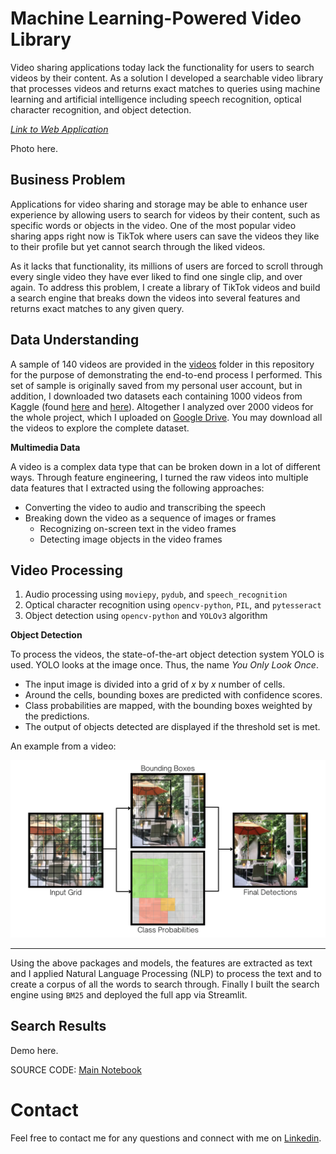 # Machine Learning-Powered Video Library

Video sharing applications today lack the functionality for users to search videos by their content. As a solution I developed a searchable video library that processes videos and returns exact matches to queries using machine learning and artificial intelligence including speech recognition, optical character recognition, and object detection. 

*[Link to Web Application](https://streamlit.io/)*

Photo here.

## Business Problem

Applications for video sharing and storage may be able to enhance user experience by allowing users to search for videos by their content, such as specific words or objects in the video. One of the most popular video sharing apps right now is TikTok where users can save the videos they like to their profile but yet cannot search through the liked videos. 

As it lacks that functionality, its millions of users are forced to scroll through every single video they have ever liked to find one single clip, and over again. To address this problem, I create a library of TikTok videos and build a search engine that breaks down the videos into several features and returns exact matches to any given query.

## Data Understanding

A sample of 140 videos are provided in the [videos](https://github.com/czarinagluna/ml-video-library/tree/main/data/videos) folder in this repository for the purpose of demonstrating the end-to-end process I performed. This set of sample is originally saved from my personal user account, but in addition, I downloaded two datasets each containing 1000 videos from Kaggle (found [here](https://www.kaggle.com/datasets/marqueurs404/tiktok-trending-videos) and [here](https://www.kaggle.com/datasets/erikvdven/tiktok-trending-december-2020?select=videos)). Altogether I analyzed over 2000 videos for the whole project, which I uploaded on [Google Drive](https://drive.google.com/drive/folders/1-OMkbBMzBGWH9PVU0ojZACtnFlP3ANbE?usp=sharing). You may download all the videos to explore the complete dataset.

**Multimedia Data**

A video is a complex data type that can be broken down in a lot of different ways. Through feature engineering, I turned the raw videos into multiple data features that I extracted using the following approaches:
- Converting the video to audio and transcribing the speech
- Breaking down the video as a sequence of images or frames
    - Recognizing on-screen text in the video frames
    - Detecting image objects in the video frames

## Video Processing

1. Audio processing using `moviepy`, `pydub`, and `speech_recognition`
2. Optical character recognition using `opencv-python`, `PIL`, and `pytesseract`
3. Object detection using `opencv-python` and `YOLOv3` algorithm

**Object Detection**

To process the videos, the state-of-the-art object detection system YOLO is used. YOLO looks at the image once. Thus, the name *You Only Look Once*.
- The input image is divided into a grid of *x* by *x* number of cells. 
- Around the cells, bounding boxes are predicted with confidence scores.
- Class probabilities are mapped, with the bounding boxes weighted by the predictions.
- The output of objects detected are displayed if the threshold set is met.

An example from a video:

![](data/images/yolo.png)

***

Using the above packages and models, the features are extracted as text and I applied Natural Language Processing (NLP) to process the text and to create a corpus of all the words to search through. Finally I built the search engine using `BM25` and deployed the full app via Streamlit.

## Search Results

Demo here.

SOURCE CODE: [Main Notebook](https://github.com/czarinagluna/ml-powered-video-library/blob/main/main.ipynb)

# Contact

Feel free to contact me for any questions and connect with me on [Linkedin](https://www.linkedin.com/in/czarinagluna).
